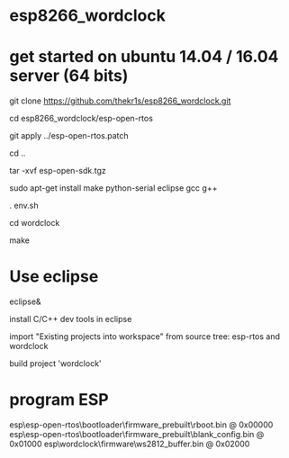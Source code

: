 # esp8266_wordclock


get started on ubuntu 14.04 / 16.04 server (64 bits)
===========================================
git clone https://github.com/thekr1s/esp8266_wordclock.git

cd esp8266_wordclock/esp-open-rtos

git apply ../esp-open-rtos.patch

cd ..

tar -xvf esp-open-sdk.tgz 

sudo apt-get install make python-serial eclipse gcc g++

. env.sh

cd wordclock

make

# Use eclipse
eclipse&

install C/C++ dev tools in eclipse

import "Existing projects into workspace" from source tree: esp-rtos and wordclock

build project 'wordclock'

program ESP
============
esp\esp-open-rtos\bootloader\firmware_prebuilt\rboot.bin            @ 0x00000
esp\esp-open-rtos\bootloader\firmware_prebuilt\blank_config.bin     @ 0x01000
esp\wordclock\firmware\ws2812_buffer.bin                            @ 0x02000
